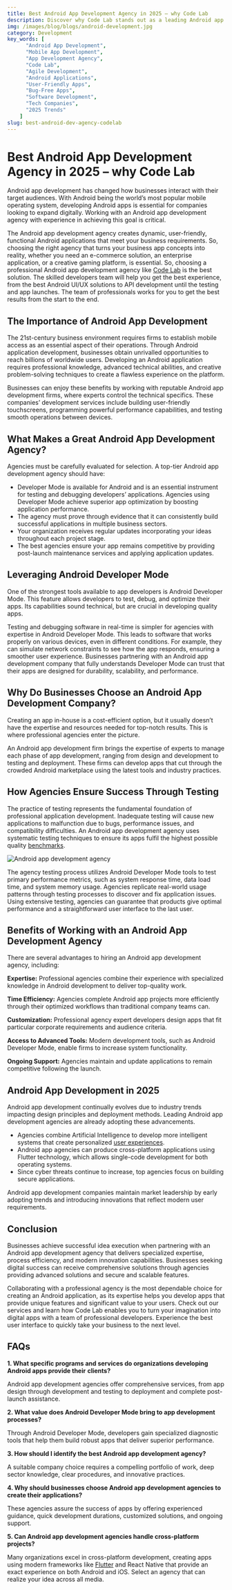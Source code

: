 ```yaml
---
title: Best Android App Development Agency in 2025 – why Code Lab
description: Discover why Code Lab stands out as a leading Android app development agency in 2025. This article highlights our expertise in Agile development, advanced technologies, and commitment to delivering user-friendly, bug-free Android applications.
img: /images/blog/blogs/android-development.jpg
category: Development
key_words: [
      "Android App Development",
      "Mobile App Development",
      "App Development Agency",
      "Code Lab",
      "Agile Development",
      "Android Applications",
      "User-Friendly Apps",
      "Bug-Free Apps",
      "Software Development",
      "Tech Companies",
      "2025 Trends"
    ]
slug: best-android-dev-agency-codelab
---
```


# Best Android App Development Agency in 2025 – why Code Lab

Android app development has changed how businesses interact with their target audiences. With Android being the world’s most popular mobile operating system, developing Android apps is essential for companies looking to expand digitally. Working with an Android app development agency with experience in achieving this goal is critical.

The Android app development agency creates dynamic, user-friendly, functional Android applications that meet your business requirements. So, choosing the right agency that turns your business app concepts into reality, whether you need an e-commerce solution, an enterprise application, or a creative gaming platform, is essential. So, choosing a professional Android app development agency like [Code Lab](https://codelab.pk/) is the best solution. The skilled developers team will help you get the best experience, from the best Android UI/UX solutions to API development until the testing and app launches. The team of professionals works for you to get the best results from the start to the end.

## **The Importance of Android App Development**

The 21st-century business environment requires firms to establish mobile access as an essential aspect of their operations. Through Android application development, businesses obtain unrivalled opportunities to reach billions of worldwide users. Developing an Android application requires professional knowledge, advanced technical abilities, and creative problem-solving techniques to create a flawless experience on the platform.

Businesses can enjoy these benefits by working with reputable Android app development firms, where experts control the technical specifics. These companies’ development services include building user-friendly touchscreens, programming powerful performance capabilities, and testing smooth operations between devices.

## **What Makes a Great Android App Development Agency?**

Agencies must be carefully evaluated for selection. A top-tier Android app development agency should have:

+   Developer Mode is available for Android and is an essential instrument for testing and debugging developers’ applications. Agencies using Developer Mode achieve superior app optimization by boosting application performance.
+   The agency must prove through evidence that it can consistently build successful applications in multiple business sectors.
+   Your organization receives regular updates incorporating your ideas throughout each project stage.
+   The best agencies ensure your app remains competitive by providing post-launch maintenance services and applying application updates.

## **Leveraging Android Developer Mode**

One of the strongest tools available to app developers is Android Developer Mode. This feature allows developers to test, debug, and optimize their apps. Its capabilities sound technical, but are crucial in developing quality apps.

Testing and debugging software in real-time is simpler for agencies with expertise in Android Developer Mode. This leads to software that works properly on various devices, even in different conditions. For example, they can simulate network constraints to see how the app responds, ensuring a smoother user experience. Businesses partnering with an Android app development company that fully understands Developer Mode can trust that their apps are designed for durability, scalability, and performance.

## **Why Do Businesses Choose an Android App Development Company?**

Creating an app in-house is a cost-efficient option, but it usually doesn’t have the expertise and resources needed for top-notch results. This is where professional agencies enter the picture.

An Android app development firm brings the expertise of experts to manage each phase of app development, ranging from design and development to testing and deployment. These firms can develop apps that cut through the crowded Android marketplace using the latest tools and industry practices.

## **How Agencies Ensure Success Through Testing**

The practice of testing represents the fundamental foundation of professional application development. Inadequate testing will cause new applications to malfunction due to bugs, performance issues, and compatibility difficulties. An Android app development agency uses systematic testing techniques to ensure its apps fulfil the highest possible quality [benchmarks](https://www.userbenchmark.com/).

![Android app development agency](https://codelab.pk/wp-content/uploads/2025/05/android-developer-mode_1_720.png)

The agency testing process utilizes Android Developer Mode tools to test primary performance metrics, such as system response time, data load time, and system memory usage. Agencies replicate real-world usage patterns through testing processes to discover and fix application issues. Using extensive testing, agencies can guarantee that products give optimal performance and a straightforward user interface to the last user.

## **Benefits of Working with an Android App Development Agency**

There are several advantages to hiring an Android app development agency, including:

**Expertise:** Professional agencies combine their experience with specialized knowledge in Android development to deliver top-quality work.

**Time Efficiency:** Agencies complete Android app projects more efficiently through their optimized workflows than traditional company teams can.

**Customization:** Professional agency expert developers design apps that fit particular corporate requirements and audience criteria.

**Access to Advanced Tools:** Modern development tools, such as Android Developer Mode, enable firms to increase system functionality.

**Ongoing Support:** Agencies maintain and update applications to remain competitive following the launch.

## **Android App Development in 2025**

Android app development continually evolves due to industry trends impacting design principles and deployment methods. Leading Android app development agencies are already adopting these advancements.

+   Agencies combine Artificial Intelligence to develop more intelligent systems that create personalized [user experiences](https://codelab.pk/transforming-digital-experiences-with-ui-ux-design-services/).
+   Android app agencies can produce cross-platform applications using Flutter technology, which allows single-code development for both operating systems.
+   Since cyber threats continue to increase, top agencies focus on building secure applications.

Android app development companies maintain market leadership by early adopting trends and introducing innovations that reflect modern user requirements.

## **Conclusion**

Businesses achieve successful idea execution when partnering with an Android app development agency that delivers specialized expertise, process efficiency, and modern innovation capabilities. Businesses seeking digital success can receive comprehensive solutions through agencies providing advanced solutions and secure and scalable features.

Collaborating with a professional agency is the most dependable choice for creating an Android application, as its expertise helps you develop apps that provide unique features and significant value to your users. Check out our services and learn how Code Lab enables you to turn your imagination into digital apps with a team of professional developers. Experience the best user interface to quickly take your business to the next level.

## **FAQs**

**1\. What specific programs and services do organizations developing Android apps provide their** **clients?**

Android app development agencies offer comprehensive services, from app design through development and testing to deployment and complete post-launch assistance.

**2\. What value does Android Developer Mode bring to app development processes?**

Through Android Developer Mode, developers gain specialized diagnostic tools that help them build robust apps that deliver superior performance.

**3\. How should I identify the best Android app development agency?**

A suitable company choice requires a compelling portfolio of work, deep sector knowledge, clear procedures, and innovative practices.

**4\. Why should businesses choose Android app development agencies to create their applications?**

These agencies assure the success of apps by offering experienced guidance, quick development durations, customized solutions, and ongoing support.

**5\. Can Android app development agencies handle cross-platform projects?**

Many organizations excel in cross-platform development, creating apps using modern frameworks like [Flutter](https://codelab.pk/how-to-become-a-successful-flutter-developer-in-2025/) and React Native that provide an exact experience on both Android and iOS. Select an agency that can realize your idea across all media.

 